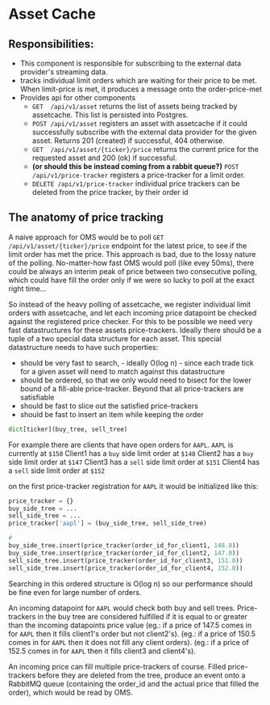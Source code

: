 # Asset Cache

## Responsibilities:
- This component is responsible for subscribing to the external data provider's streaming data.
- tracks individual limit orders which are waiting for their price to be met. When limit-price is met, it produces a message onto the order-price-met
- Provides api for other components
  - `GET  /api/v1/asset` returns the list of assets being tracked by assetcache. This list is persisted into Postgres.
  - `POST /api/v1/asset` registers an asset with assetcache if it could successfully subscribe with the external data provider for the given asset. Returns 201 (created) if successful, 404 otherwise.
  - `GET  /api/v1/asset/{ticker}/price` returns the current price for the requested asset and 200 (ok) if successful.
  - **(or should this be instead coming from a rabbit queue?)** `POST /api/v1/price-tracker` registers a price-tracker for a limit order.
  - `DELETE /api/v1/price-tracker` individual price trackers can be deleted from the price tracker, by their order id 


## The anatomy of price tracking

A naive approach for OMS would be to poll  `GET /api/v1/asset/{ticker}/price` endpoint for the latest price, to see if the limit order has met the price. 
This approach is bad, due to the lossy nature of the polling. No-matter-how fast OMS would poll (like evey 50ms), there could be always an interim peak of price between two consecutive polling, which could have fill the order only if we were so lucky to poll at the exact right time...

So instead of the heavy polling of assetcache, we register individual limit orders with assetcache, and let each incoming price datapoint be checked against the registered price checker. 
For this to be possible we need very fast datastructures for these assets price-trackers.
Ideally there should be a tuple of a two special data structure for each asset. 
This special datastructure needs to have such properties:
- should be very fast to search, - ideally O(log n) - since each trade tick for a given asset will need to match against this datastructure
- should be ordered, so that we only would need to bisect for the lower bound of a fill-able price-tracker. Beyond that all price-trackers are satisfiable
- should be fast to slice out the satisfied price-trackers
- should be fast to insert an item while keeping the order


```python
dict[ticker](buy_tree, sell_tree)
```

For example there are clients that have open orders for `AAPL`. `AAPL` is currently at `$150`
Client1 has a `buy` side limit order at `$148`
Client2 has a `buy` side limit order at `$147`
Client3 has a `sell` side limit order at `$151`
Client4 has a `sell` side limit order at `$152`

on the first price-tracker registration for `AAPL` it would be initialized like this:
```python
price_tracker = {}
buy_side_tree = ...
sell_side_tree = ...
price_tracker['aapl'] = (buy_side_tree, sell_side_tree)

# 
buy_side_tree.insert(price_tracker(order_id_for_client1, 148.0))
buy_side_tree.insert(price_tracker(order_id_for_client2, 147.0))
sell_side_tree.insert(price_tracker(order_id_for_client3, 151.0))
sell_side_tree.insert(price_tracker(order_id_for_client4, 152.0))
```

Searching in this ordered structure is O(log n) so our performance should be fine even for large number of orders.

An incoming datapoint for `AAPL` would check both buy and sell trees.
Price-trackers in the buy tree are considered fulfilled if it is equal to or greater than the incoming datapoints price value 
(eg.: if a price of 147.5 comes in for `AAPL` then it fills client1's order but not client2's).
(eg.: if a price of 150.5 comes in for `AAPL` then it does not fill any client orders).
(eg.: if a price of 152.5 comes in for `AAPL` then it fills client3 and client4's).


An incoming price can fill multiple price-trackers of course.
Filled price-trackers before they are deleted from the tree, produce an event onto a RabbitMQ queue (containing the order_id and the actual price that filled the order), which would be read by OMS.
